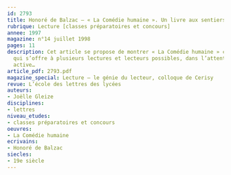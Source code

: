 ```yaml
---
id: 2793
title: Honoré de Balzac – « La Comédie humaine ». Un livre aux sentiers qui bifurquent
rubrique: Lecture [classes préparatoires et concours]
annee: 1997
magazine: n°14 juillet 1998
pages: 11
description: Cet article se propose de montrer « La Comédie humaine » comme un livre
  qui s’offre à plusieurs lectures et lecteurs possibles, dans l’attente de leur coopération
  active…
article_pdf: 2793.pdf
magazine_special: Lecture – le génie du lecteur, colloque de Cerisy
revue: L’école des lettres des lycées
auteurs:
- Joëlle Gleize
disciplines:
- lettres
niveau_etudes:
- classes préparatoires et concours
oeuvres:
- La Comédie humaine
ecrivains:
- Honoré de Balzac
siecles:
- 19e siècle
---
```

